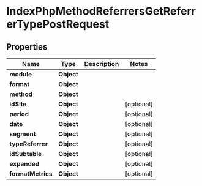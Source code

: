

# IndexPhpMethodReferrersGetReferrerTypePostRequest


## Properties

| Name | Type | Description | Notes |
|------------ | ------------- | ------------- | -------------|
|**module** | **Object** |  |  |
|**format** | **Object** |  |  |
|**method** | **Object** |  |  |
|**idSite** | **Object** |  |  [optional] |
|**period** | **Object** |  |  [optional] |
|**date** | **Object** |  |  [optional] |
|**segment** | **Object** |  |  [optional] |
|**typeReferrer** | **Object** |  |  [optional] |
|**idSubtable** | **Object** |  |  [optional] |
|**expanded** | **Object** |  |  [optional] |
|**formatMetrics** | **Object** |  |  [optional] |



